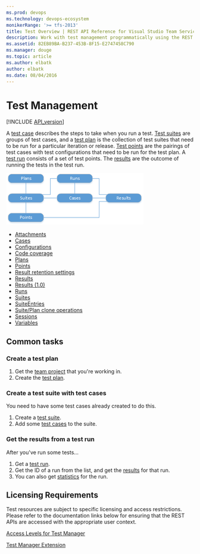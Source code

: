 ```yaml
---
ms.prod: devops
ms.technology: devops-ecosystem
monikerRange: '>= tfs-2013'
title: Test Overview | REST API Reference for Visual Studio Team Services and Team Foundation Server
description: Work with test management programmatically using the REST APIs for Visual Studio Team Services and Team Foundation Server.
ms.assetid: 82EB89BA-B237-453B-8F15-E2747458C790
ms.manager: douge
ms.topic: article
ms.author: elbatk
author: elbatk
ms.date: 08/04/2016
---
```


# Test Management
[!INCLUDE [API_version](../_data/version.md)]



A [test case](./cases.md) describes the steps to take when you run a test.
[Test suites](./suites.md) are groups of test cases, and a [test plan](./plans.md) is the collection of test suites that need to be run for a particular iteration or release.
[Test points](./points.md) are the pairings of test cases with test configurations that need to be run for the test plan.
A [test run](./runs.md) consists of a set of test points. The [results](./results.md) are the outcome of running the tests in the test run.

![Test management resources](./_img/test-resources.png)

* [Attachments](./attachments.md)
* [Cases](./cases.md)
* [Configurations](./configurations.md)
* [Code coverage](./code-coverage.md)
* [Plans](./plans.md)
* [Points](./points.md)
* [Result retention settings](./resultretentionsettings.md)
* [Results](./results.md)
* [Results (1.0)](./results_1_0.md)
* [Runs](./runs.md)
* [Suites](./suites.md)
* [SuiteEntries](./suite-entries.md)
* [Suite/Plan clone operations](./cloneOperations.md)
* [Sessions](./sessions.md)
* [Variables](./variables.md)

## Common tasks

### Create a test plan
1. Get the [team project](../tfs/projects.md) that you're working in.
2. Create the [test plan](./plans.md#createatestplan).

### Create a test suite with test cases
You need to have some test cases already created to do this.

1. Create a [test suite](./suites.md#createatestsuite).
2. Add some [test cases](./suites.md#addtestcasestoasuite) to the suite.

### Get the results from a test run

After you've run some tests...

1. Get a [test run](./runs.md#getalistoftestruns).
2. Get the ID of a run from the list, and get the [results](./results.md#getalistofresults) for that run.
3. You can also get [statistics](./runs.md#gettestrunstatistic) for the run.

## Licensing Requirements
Test resources are subject to specific licensing and access restrictions. Please refer to the documentation links below for ensuring that the REST APIs are accessed with the appropriate user context.

[Access Levels for Test Manager](https://visualstudio.microsoft.com/en-us/docs/work/connect/change-access-levels#test-manager)

[Test Manager Extension](https://marketplace.visualstudio.com/items?itemName=ms.vss-testmanager-web)
